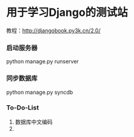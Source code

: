 # 用于学习Django的测试站

教程：<http://djangobook.py3k.cn/2.0/>

### 启动服务器

  python manage.py runserver

### 同步数据库

  python manage.py syncdb

### To-Do-List
1. 数据库中文编码
2.
